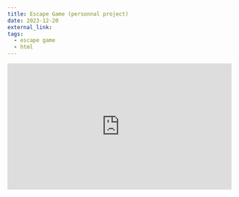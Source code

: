 ```yaml
---
title: Escape Game (personnal project)
date: 2023-12-20
external_link: 
tags:
  - escape game
  - html
---
```


<div style="width: 100%;"><div style="position: relative; padding-bottom: 56.25%; padding-top: 0; height: 0;"><iframe title="ESCAPE GAME" frameborder="0" width="1200" height="675" style="position: absolute; top: 0; left: 0; width: 100%; height: 100%;" src="https://view.genially.com/63c2f903fe2949001a36ccf9" type="text/html" allowscriptaccess="always" allowfullscreen="true" scrolling="yes" allownetworking="all"></iframe> </div> </div>
